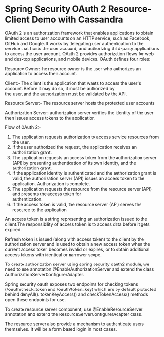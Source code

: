 # Spring Security OAuth 2 Resource-Client Demo with Cassandra
OAuth 2 is an authorization framework that enables applications to obtain limited access to user accounts on an HTTP service, such as Facebook, GitHub and Google. It works by delegating user authentication to the service that hosts the user account, and authorizing third-party applications to access the user account. OAuth 2 provides authorization flows for web and desktop applications, and mobile devices.
OAuth defines four roles:

Resource Owner:-he resource owner is the user who authorizes an application to access their account.

Client:- The client is the application that wants to access the user's account. Before it may do so, it must be authorized by          
    the user, and the authorization must be validated by the API.

Resource Server:- The resource server hosts the protected user accounts

Authorization Server:-authorization server verifies the identity of the user then issues access tokens to the application.

Flow of OAuth 2:-
  
  1. The application requests authorization to access service resources from the user.
  2. If the user authorized the request, the application receives an authorization grant.
  3. The application requests an access token from the authorization server (API) by presenting authentication of its
		    own identity, and the authorization grant.
  4. If the application identity is authenticated and the authorization grant is valid, the authorization server (API)
      		issues an access token to the application. Authorization is complete.
  5. The application requests the resource from the resource server (API) and presents the access token for  \
		    authentication.
  6. If the access token is valid, the resource server (API) serves the resource to the application
  
An access token is a string representing an authorization issued to the client.The responsibility of access token is to access data before it gets expired.

Refresh token is issued (along with access token) to the client by the authorization server and is used to obtain a new access token when the current access token becomes invalid or expires, or to obtain additional access tokens with identical or narrower scope.

To create authorization server using spring security oauth2 module, we need to use annotation @EnableAuthorizationServer and extend the class AuthorizationServerConfigurerAdapter.

Spring security oauth exposes two endpoints for checking tokens (/oauth/check_token and /oauth/token_key) which are by default protected behind denyAll(). tokenKeyAccess() and checkTokenAccess() methods open these endpoints for use.

To create resource server component, use @EnableResourceServer annotation and extend the ResourceServerConfigurerAdapter class.

The resource server also provide a mechanism to authenticate users themselves. It will be a form based login in most cases.
